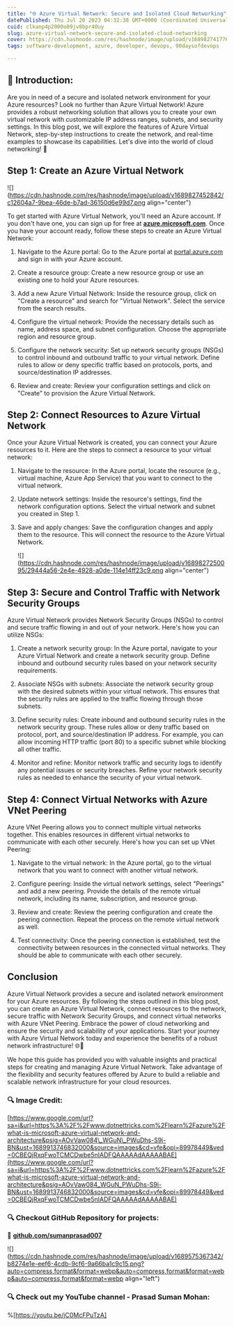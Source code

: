 ```yaml
---
title: "🌐 Azure Virtual Network: Secure and Isolated Cloud Networking"
datePublished: Thu Jul 20 2023 04:32:38 GMT+0000 (Coordinated Universal Time)
cuid: clkanp4p2000o09jv8bpr40uy
slug: azure-virtual-network-secure-and-isolated-cloud-networking
cover: https://cdn.hashnode.com/res/hashnode/image/upload/v1689827417764/d6e93ec3-1170-4799-ae11-1a167c3e37f3.jpeg
tags: software-development, azure, developer, devops, 90daysofdevops

---
```


## **📍 Introduction:**

Are you in need of a secure and isolated network environment for your Azure resources? Look no further than Azure Virtual Network! Azure provides a robust networking solution that allows you to create your own virtual network with customizable IP address ranges, subnets, and security settings. In this blog post, we will explore the features of Azure Virtual Network, step-by-step instructions to create the network, and real-time examples to showcase its capabilities. Let's dive into the world of cloud networking! 🚀

## **Step 1: Create an Azure Virtual Network**

![](https://cdn.hashnode.com/res/hashnode/image/upload/v1689827452842/c12604a7-9bea-46de-b7ad-36150d6e99d7.png align="center")

To get started with Azure Virtual Network, you'll need an Azure account. If you don't have one, you can sign up for free at [**azure.microsoft.com**](http://azure.microsoft.com). Once you have your account ready, follow these steps to create an Azure Virtual Network:

1. Navigate to the Azure portal: Go to the Azure portal at [portal.azure.com](http://portal.azure.com) and sign in with your Azure account.
    
2. Create a resource group: Create a new resource group or use an existing one to hold your Azure resources.
    
3. Add a new Azure Virtual Network: Inside the resource group, click on "Create a resource" and search for "Virtual Network". Select the service from the search results.
    
4. Configure the virtual network: Provide the necessary details such as name, address space, and subnet configuration. Choose the appropriate region and resource group.
    
5. Configure the network security: Set up network security groups (NSGs) to control inbound and outbound traffic to your virtual network. Define rules to allow or deny specific traffic based on protocols, ports, and source/destination IP addresses.
    
6. Review and create: Review your configuration settings and click on "Create" to provision the Azure Virtual Network.
    

## **Step 2: Connect Resources to Azure Virtual Network**

Once your Azure Virtual Network is created, you can connect your Azure resources to it. Here are the steps to connect a resource to your virtual network:

1. Navigate to the resource: In the Azure portal, locate the resource (e.g., virtual machine, Azure App Service) that you want to connect to the virtual network.
    
2. Update network settings: Inside the resource's settings, find the network configuration options. Select the virtual network and subnet you created in Step 1.
    
3. Save and apply changes: Save the configuration changes and apply them to the resource. This will connect the resource to the Azure Virtual Network.
    
    ![](https://cdn.hashnode.com/res/hashnode/image/upload/v1689827250095/29444a56-2e4e-4928-a0de-114e14ff23c9.png align="center")
    

## **Step 3: Secure and Control Traffic with Network Security Groups**

Azure Virtual Network provides Network Security Groups (NSGs) to control and secure traffic flowing in and out of your network. Here's how you can utilize NSGs:

1. Create a network security group: In the Azure portal, navigate to your Azure Virtual Network and create a network security group. Define inbound and outbound security rules based on your network security requirements.
    
2. Associate NSGs with subnets: Associate the network security group with the desired subnets within your virtual network. This ensures that the security rules are applied to the traffic flowing through those subnets.
    
3. Define security rules: Create inbound and outbound security rules in the network security group. These rules allow or deny traffic based on protocol, port, and source/destination IP address. For example, you can allow incoming HTTP traffic (port 80) to a specific subnet while blocking all other traffic.
    
4. Monitor and refine: Monitor network traffic and security logs to identify any potential issues or security breaches. Refine your network security rules as needed to enhance the security of your virtual network.
    

## **Step 4: Connect Virtual Networks with Azure VNet Peering**

Azure VNet Peering allows you to connect multiple virtual networks together. This enables resources in different virtual networks to communicate with each other securely. Here's how you can set up VNet Peering:

1. Navigate to the virtual network: In the Azure portal, go to the virtual network that you want to connect with another virtual network.
    
2. Configure peering: Inside the virtual network settings, select "Peerings" and add a new peering. Provide the details of the remote virtual network, including its name, subscription, and resource group.
    
3. Review and create: Review the peering configuration and create the peering connection. Repeat the process on the remote virtual network as well.
    
4. Test connectivity: Once the peering connection is established, test the connectivity between resources in the connected virtual networks. They should be able to communicate with each other securely.
    

## **Conclusion**

Azure Virtual Network provides a secure and isolated network environment for your Azure resources. By following the steps outlined in this blog post, you can create an Azure Virtual Network, connect resources to the network, secure traffic with Network Security Groups, and connect virtual networks with Azure VNet Peering. Embrace the power of cloud networking and ensure the security and scalability of your applications. Start your journey with Azure Virtual Network today and experience the benefits of a robust network infrastructure! 🌐💪

We hope this guide has provided you with valuable insights and practical steps for creating and managing Azure Virtual Network. Take advantage of the flexibility and security features offered by Azure to build a reliable and scalable network infrastructure for your cloud resources.

### **🔍 Image Credit:**

[https://www.google.com/url?sa=i&url=https%3A%2F%2Fwww.dotnettricks.com%2Flearn%2Fazure%2Fwhat-is-microsoft-azure-virtual-network-and-architecture&psig=AOvVaw084\_WGuN\_PWuDhs-S9i-BN&ust=1689913746832000&source=images&cd=vfe&opi=89978449&ved=0CBEQjRxqFwoTCMCDwbe5nIADFQAAAAAdAAAAABAE](https://www.google.com/url?sa=i&url=https%3A%2F%2Fwww.dotnettricks.com%2Flearn%2Fazure%2Fwhat-is-microsoft-azure-virtual-network-and-architecture&psig=AOvVaw084_WGuN_PWuDhs-S9i-BN&ust=1689913746832000&source=images&cd=vfe&opi=89978449&ved=0CBEQjRxqFwoTCMCDwbe5nIADFQAAAAAdAAAAABAE)

### **🔍 Checkout GitHub Repository for projects:**

**🔗** [**github.com/sumanprasad007**](http://github.com/sumanprasad007)

![](https://cdn.hashnode.com/res/hashnode/image/upload/v1689575367342/b8274e1e-eef6-4cdb-9cf6-9a66ba1c9c15.png?auto=compress,format&format=webp&auto=compress,format&format=webp&auto=compress,format&format=webp align="left")

### **🔍 Check out my YouTube channel - Prasad Suman Mohan:**

%[https://youtu.be/jC0McFPuTzA]